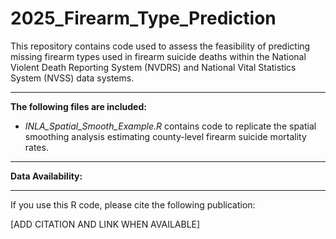 # 2025_Firearm_Type_Prediction

This repository contains code used to assess the feasibility of predicting missing firearm types used in firearm suicide deaths within the National Violent Death Reporting System (NVDRS) and National Vital Statistics System (NVSS) data systems. 

--------------
**The following files are included:**

- *INLA_Spatial_Smooth_Example.R* contains code to replicate the spatial smoothing analysis estimating county-level firearm suicide mortality rates. 


--------------
**Data Availability:**



___

If you use this R code, please cite the following publication:

[ADD CITATION AND LINK WHEN AVAILABLE]
